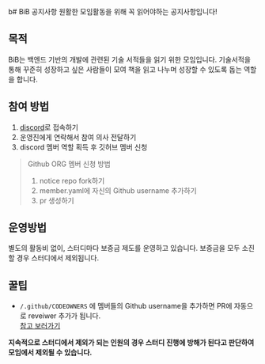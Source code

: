 b# BiB 공지사항
원활한 모임활동을 위해 꼭 읽어야하는 공지사항입니다!

## 목적
BiB는 백엔드 기반의 개발에 관련된 기술 서적들을 읽기 위한 모임입니다.
기술서적을 통해 꾸준히 성장하고 싶은 사람들이 모여 책을 읽고 나누며 성장할 수 있도록 돕는 역할을 합니다.

## 참여 방법
1. [discord](https://discord.gg/bnfS2s8vkV)로 접속하기
2. 운영진에게 연락해서 참여 의사 전달하기
3. discord 멤버 역할 획득 후 깃허브 멤버 신청
  > Github ORG 멤버 신청 방법
  > 1. notice repo fork하기
  > 2. member.yaml에 자신의 Github username 추가하기
  > 3. pr 생성하기

## 운영방법
별도의 활동비 없이, 스터디마다 보증금 제도를 운영하고 있습니다. 
보증금을 모두 소진할 경우 스터디에서 제외됩니다.

## 꿀팁
- `/.github/CODEOWNERS` 에 멤버들의 Github username을 추가하면 PR에 자동으로 reveiwer 추가가 됩니다. </br> [참고 보러가기](https://github.com/Backend-in-Book/notice/blob/main/.github/CODEOWNERS)

**지속적으로 스터디에서 제외가 되는 인원의 경우 스터디 진행에 방해가 된다고 판단하여 모임에서 제외될 수 있습니다.**
